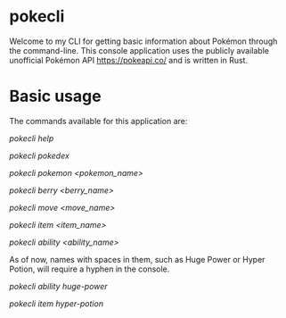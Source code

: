 # pokecli
Welcome to my CLI for getting basic information about Pokémon through the command-line.
This console application uses the publicly available unofficial Pokémon API https://pokeapi.co/ and is written in Rust.

# Basic usage
The commands available for this application are:

_pokecli help_

_pokecli pokedex_

_pokecli pokemon <pokemon_name>_

_pokecli berry <berry_name>_

_pokecli move <move_name>_

_pokecli item <item_name>_

_pokecli ability <ability_name>_


As of now, names with spaces in them, such as Huge Power or Hyper Potion, will require a hyphen in the console.

_pokecli ability huge-power_

_pokecli item hyper-potion_

